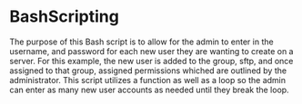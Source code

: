 # BashScripting

The purpose of this Bash script is to allow for the admin to enter in the username, and password for each new user they are wanting to create on a server. For this example, the new user is added to the group, sftp, and once assigned to that group, assigned permissions whiched are outlined by the administrator. This script utilizes a function as well as a loop so the admin can enter as many new user accounts as needed until they break the loop.
